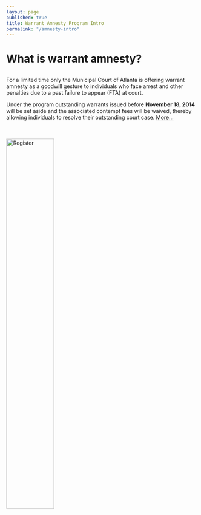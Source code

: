 ```yaml
---
layout: page
published: true
title: Warrant Amnesty Program Intro
permalink: "/amnesty-intro"
---
```


# What is warrant amnesty?
##
##
For a limited time only the Municipal Court of Atlanta is offering warrant amnesty as a 
goodwill gesture to individuals who face arrest and other penalties due to a past failure to appear (FTA) at court.  

Under the program outstanding warrants issued before <b>November 18, 2014</b> will be set aside and the associated contempt fees
will be waived, thereby allowing individuals to resolve their outstanding court case. <a href="#">More...</a>

<br/><br/>
<a href="http://dit-webtest-01/drfcc/waf.aspx" target="_blank"><img src="http://dit-webtest-01/drfcc/img/ro.png" alt="Register" style="width: 50%; height: 50%"/></a>
